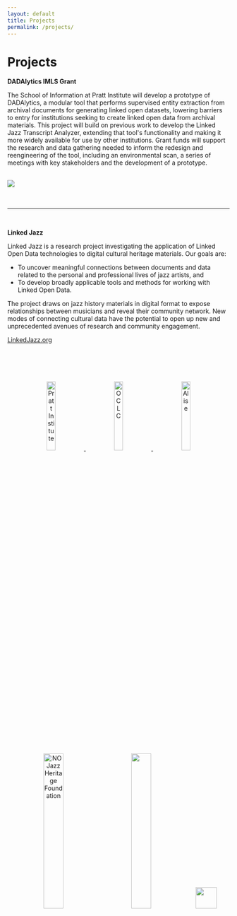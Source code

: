 ```yaml
---
layout: default
title: Projects
permalink: /projects/
---
```


<h1 class="page-heading">Projects</h1>


**DADAlytics IMLS Grant**

The School of Information at Pratt Institute will develop a prototype of DADAlytics, a modular tool that performs supervised entity extraction from archival documents for generating linked open datasets, lowering barriers to entry for institutions seeking to create linked open data from archival materials. This project will build on previous work to develop the Linked Jazz Transcript Analyzer, extending that tool's functionality and making it more widely available for use by other institutions. Grant funds will support the research and data gathering needed to inform the redesign and reengineering of the tool, including an environmental scan, a series of meetings with key stakeholders and the development of a prototype.
<br/><br/>
  <div class="wrapper">
    <a href="https://www.imls.gov/">
      <img src="{{ "assets/IMLS-logo.png" | relative_url }}"/>
    </a>
  </div>
<br/><br/>
<hr/>
<br/>

**Linked Jazz**

Linked Jazz is a research project investigating the application of Linked Open Data technologies to digital cultural heritage materials. Our goals are:

* To uncover meaningful connections between documents and data related to the personal and professional lives of jazz artists, and
* To develop broadly applicable tools and methods for working with Linked Open Data.

The project draws on jazz history materials in digital format to expose relationships between musicians and reveal their community network. New modes of connecting cultural data have the potential to open up new and unprecedented avenues of research and community engagement.

[LinkedJazz.org](linkedjazz.org)

</br></br>
<div style="text-align: center;">

  <a href="http://www.pratt.edu/academics/information_and_library_sciences/">
    <img style="padding: 24px; src="{{ "assets/pratt-logo.png" | relative_url }}"/ alt="Pratt Institute" width="20%" />
  </a>

  <a href="http://www.oclc.org/us/en/default.htm">
    <img style="padding: 24px;" src="/image/oclc.png" alt="OCLC" width="20%" />
  </a>

  <a href="http://www.alise.org/">
    <img style="padding: 24px;" src="/image/alise.jpg" alt="Alise" width="20%" />
  </a><br />

  <a href="http://www.jazzandheritage.org/"><img style="padding: 24px;" src="http://linkedjazz.org/wp-content/uploads/2016/09/NOJazzbw.png" alt="NO Jazz Heritage Foundation" width="30%" /></a><a href="http://www.ellafitzgeraldfoundation.org/"><img style="padding: 24px;" src="http://linkedjazz.org/wp-content/uploads/2016/09/ellfoundationlogo_bw-300x133.jpg" alt="" width="30%" /></a><a href="https://www.jazzednet.org/"><img style="padding: 24px;" src="http://linkedjazz.org/wp-content/uploads/2016/09/jenlogo_bw-295x300.jpg" alt="" height="48px" />
  </a>
</div>

